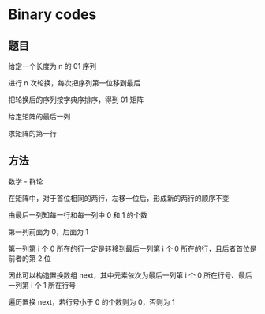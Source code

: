 # Binary codes

## 题目

给定一个长度为 n 的 01 序列

进行 n 次轮换，每次把序列第一位移到最后

把轮换后的序列按字典序排序，得到 01 矩阵

给定矩阵的最后一列

求矩阵的第一行


## 方法

数学 - 群论

在矩阵中，对于首位相同的两行，左移一位后，形成新的两行的顺序不变

由最后一列知每一行和每一列中 0 和 1 的个数

第一列前面为 0，后面为 1

第一列第 i 个 0 所在的行一定是转移到最后一列第 i 个 0 所在的行，且后者首位是前者的第 2 位

因此可以构造置换数组 next，其中元素依次为最后一列第 i 个 0 所在行号、最后一列第 i 个 1 所在行号

遍历置换 next，若行号小于 0 的个数则为 0，否则为 1
